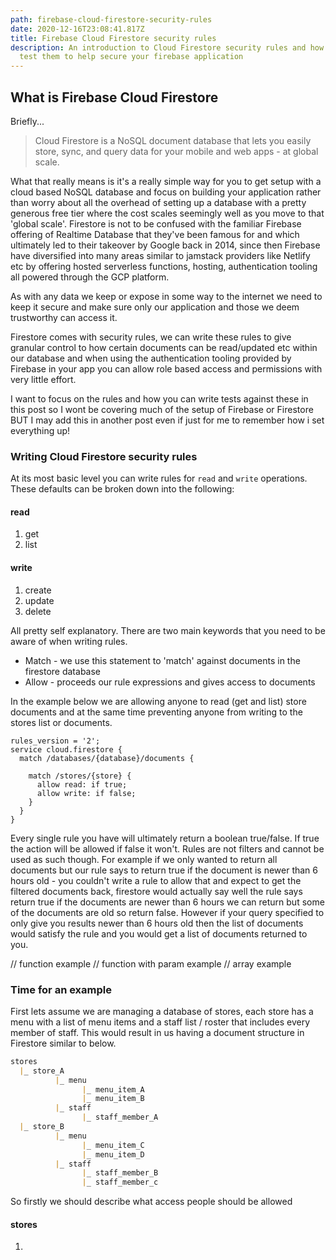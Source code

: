 ```yaml
---
path: firebase-cloud-firestore-security-rules
date: 2020-12-16T23:08:41.817Z
title: Firebase Cloud Firestore security rules
description: An introduction to Cloud Firestore security rules and how to unit
  test them to help secure your firebase application
---
```

## What is Firebase Cloud Firestore

Briefly... 

> Cloud Firestore is a NoSQL document database that lets you easily store, sync, and query data for your mobile and web apps - at global scale.

What that really means is it's a really simple way for you to get setup with a cloud based NoSQL database and focus on building your application rather than worry about all the overhead of setting up a database with a pretty generous free tier where the cost scales seemingly well as you move to that 'global scale'.
Firestore is not to be confused with the familiar Firebase offering of Realtime Database that they've been famous for and which ultimately led to their takeover by Google back in 2014, since then Firebase have diversified into many areas similar to jamstack providers like Netlify etc by offering hosted serverless functions, hosting, authentication tooling all powered through the GCP platform.

As with any data we keep or expose in some way to the internet we need to keep it secure and make sure only our application and those we deem trustworthy can access it.

Firestore comes with security rules, we can write these rules to give granular control to how certain documents can be read/updated etc within our database and when using the authentication tooling provided by Firebase in your app you can allow role based access and permissions with very little effort.

I want to focus on the rules and how you can write tests against these in this post so I wont be covering much of the setup of Firebase or Firestore BUT I may add this in another post even if just for me to remember how i set everything up!

### Writing Cloud Firestore security rules

At its most basic level you can write rules for `read` and `write` operations.
These defaults can be broken down into the following:
#### read
1. get
1. list

#### write
1. create
1. update
1. delete

All pretty self explanatory. There are two main keywords that you need to be aware of when writing rules.
* Match - we use this statement to 'match' against documents in the firestore database
* Allow - proceeds our rule expressions and gives access to documents

In the example below we are allowing anyone to read (get and list) store documents and at the same time preventing anyone from writing to the stores list or documents.

```
rules_version = '2';
service cloud.firestore {
  match /databases/{database}/documents {

    match /stores/{store} {
      allow read: if true;
      allow write: if false;
    }
  }
}
```

Every single rule you have will ultimately return a boolean true/false. If true the action will be allowed if false it won't. Rules are not filters and cannot be used as such though. For example if we only wanted to return all documents but our rule says to return true if the document is newer than 6 hours old - you couldn't write a rule to allow that and expect to get the filtered documents back, firestore would actually say well the rule says return true if the documents are newer than 6 hours we can return but some of the documents are old so return false. However if your query specified to only give you results newer than 6 hours old then the list of documents would satisfy the rule and you would get a list of documents returned to you.

// function example
// function with param example
// array example


### Time for an example

First lets assume we are managing a database of stores, each store has a menu with a list of menu items and a staff list / roster that includes every member of staff. This would result in us having a document structure in Firestore similar to below.

```markdown
stores
  |_ store_A
          |_ menu
                |_ menu_item_A
                |_ menu_item_B
          |_ staff
                |_ staff_member_A
  |_ store_B
          |_ menu
                |_ menu_item_C
                |_ menu_item_D
          |_ staff
                |_ staff_member_B
                |_ staff_member_c
```

So firstly we should describe what access people should be allowed
#### stores
1. 
